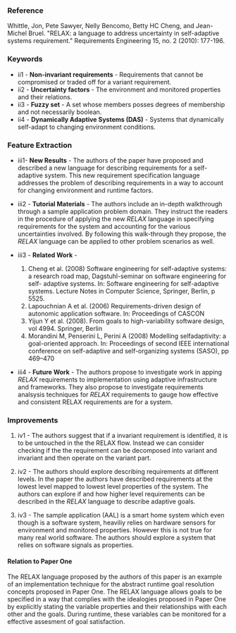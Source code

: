 ### Reference

Whittle, Jon, Pete Sawyer, Nelly Bencomo, Betty HC Cheng, and Jean-Michel Bruel. "RELAX: a language to address uncertainty in self-adaptive systems requirement." Requirements Engineering 15, no. 2 (2010): 177-196.

### Keywords

* ii1 - **Non-invariant requirements** - Requirements that cannot be compromised or traded off for a variant requirement.
* ii2 - **Uncertainty factors** - The environment and monitored properties and their relations.
* ii3 - **Fuzzy set** - A set whose members posses degrees of membership and not necessarily boolean.
* ii4 - **Dynamically Adaptive Systems (DAS)** - Systems that dynamically self-adapt to changing environment conditions.

### Feature Extraction

* iii1- **New Results** - The authors of the paper have proposed and described a new language for describing requirements for a self-adaptive system. This new requirement specification language addresses the problem of describing requirements in a way to account for changing environment and runtime factors.


* iii2 - **Tutorial Materials** - The authors include an in-depth walkthrough through a sample application problem domain. They instruct the readers in the procedure of applying the new *RELAX* language in specifying requirements for the system and accounting for the various uncertainties involved. By following this walk-through they propose, the *RELAX* language can be applied to other problem scenarios as well.


* iii3 - **Related Work** -  
  1. Cheng et al. (2008) Software engineering for self-adaptive systems: a research road map, Dagstuhl-seminar on software engineering for self- adaptive systems. In: Software engineering for self-adaptive systems. Lecture Notes in Computer Science, Springer, Berlin, p 5525.  
  2. Lapouchnian A et al. (2006) Requirements-driven design of autonomic application software. In: Proceedings of CASCON  
  3. Yijun Y et al. (2008). From goals to high-variability software design, vol 4994. Springer, Berlin 	
  4. Morandini M, Penserini L, Perini A (2008) Modelling selfadaptivity: a goal-oriented approach. In: Proceedings of second IEEE international conference on self-adaptive and self-organizing systems (SASO), pp 469–470


* iii4 - **Future Work** - The authors propose to investigate work in apping *RELAX* requirements to implementation using adaptive infrastructure and frameworks. They also propose to investigate requirements analsysis techniques for *RELAX* requirements to gauge how effective and consistent RELAX requirements are for a system.


### Improvements

1. iv1 - The authors suggest that if a invariant requirement is identified, it is to be untouched in the the RELAX flow. Instead we can consider checking if the the requirement can be decomposed into variant and invariant and then operate on the variant part.

2. iv2 - The authors should explore describing requirements at different levels. In the paper the authors have described requirements at the lowest level mapped to lowest level properties of the system. The authors can explore if and how higher level requirements can be described in the *RELAX* language to describe adaptive goals.

3. iv3 - The sample application (AAL) is a smart home system which even though is a software system, heaviliy relies on hardware sensors for environment and monitored properties. However this is not true for many real world software. The authors should explore a system that relies on software signals as properties.

#### Relation to Paper One

The RELAX language proposed by the authors of this paper is an example of an implementation technique for the abstract runtime goal resolution concepts proposed in Paper One. The RELAX language allows goals to be specified in a way that complies with the idealogies proposed in Paper One by explicitly stating the variable properties and their relationships with each other and the goals. During runtime, these variables can be monitored for a effective assesment of goal satisfaction.